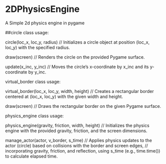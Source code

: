 # 2DPhysicsEngine
A Simple 2d physics engine in pygame

##circle class usage:

circle(loc_x, loc_y, radius) 
    // Initializes a circle object at position (loc_x, loc_y) with the specified radius.

draw(screen) 
    // Renders the circle on the provided Pygame surface.

update(x_inc, y_inc)
    // Moves the circle’s x-coordinate by x_inc and its y-coordinate by y_inc.


virtual_border class usage:

virtual_border(loc_x, loc_y, width, height)
    // Creates a rectangular border centered at (loc_x, loc_y) with the given width and height.

draw(screen)
    // Draws the rectangular border on the given Pygame surface.


physics_engine class usage:

physics_engine(gravity, friction, width, height)
    // Initializes the physics engine with the provided gravity, friction, and the screen dimensions.

manage_actor(actor, v_border, s_time)
    // Applies physics updates to the actor (circle) based on collisions with the border and screen edges,
    // incorporating gravity, friction, and reflection, using s_time (e.g., time.time()) to calculate elapsed time.
